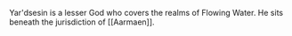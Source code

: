 Yar'dsesin is a lesser God who covers the realms of Flowing Water. He sits beneath the jurisdiction of [[Aarmaen]].  